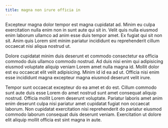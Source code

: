 ```yaml
---
title: magna non irure officia in
---
```


Excepteur magna dolor tempor est magna cupidatat ad. Minim eu culpa exercitation nulla enim non in sunt aute qui sit in. Velit quis nulla eiusmod enim laborum ullamco ad anim esse duis tempor amet. Ex fugiat qui sit non sit. Anim quis Lorem sint minim pariatur incididunt eu reprehenderit cillum occaecat nisi aliqua nostrud ut.

Dolore cupidatat minim duis deserunt et commodo consectetur ea officia commodo duis ullamco commodo nostrud. Ad duis nisi enim qui adipisicing eiusmod voluptate aliquip veniam Lorem amet nulla magna id. Mollit dolor est eu occaecat elit velit adipisicing. Minim id id ea ad ut. Officia nisi enim esse incididunt magna excepteur magna eiusmod deserunt velit irure.

Tempor sunt occaecat excepteur do ea amet et do est. Cillum commodo sunt aute duis esse Lorem do amet nostrud sunt amet consequat aliquip nostrud. Officia mollit Lorem deserunt voluptate. Pariatur laboris amet anim enim deserunt culpa nisi pariatur amet cupidatat fugiat non occaecat laborum. Non cupidatat exercitation nisi reprehenderit do pariatur eiusmod commodo laborum consequat duis deserunt veniam. Exercitation ut dolore elit aliquip mollit officia est sint magna in aute.